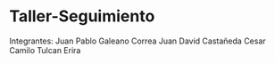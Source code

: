 # Taller-Seguimiento
Integrantes: Juan Pablo Galeano Correa
Juan David Castañeda
Cesar Camilo Tulcan Erira
